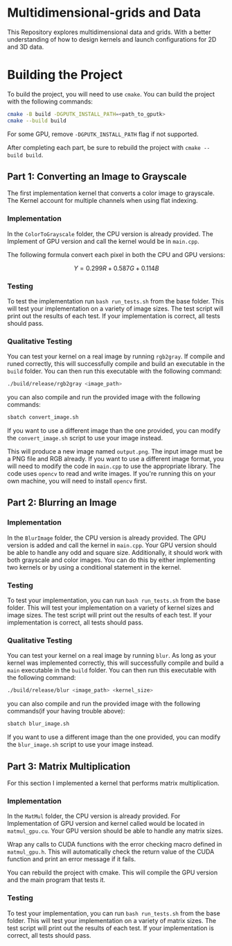 # Multidimensional-grids and Data

This Repository explores multidimensional data and grids. With a better understanding of how to design kernels and launch configurations for 2D and 3D data.

# Building the Project

To build the project, you will need to use `cmake`. You can build the project with the following commands:

```bash
cmake -B build -DGPUTK_INSTALL_PATH=<path_to_gputk>
cmake --build build
```

For some GPU, remove `-DGPUTK_INSTALL_PATH` flag if not supported.

After completing each part, be sure to rebuild the project with `cmake --build build`.

## Part 1: Converting an Image to Grayscale

The first implementation kernel that converts a color image to grayscale. The Kernel account for multiple channels when using flat indexing. 

### Implementation

In the `ColorToGrayscale` folder, the CPU version is already provided. The Implement of GPU version and call the kernel would be in `main.cpp`.

The following formula convert each pixel in both the CPU and GPU versions:

$$
Y = 0.299 R + 0.587 G + 0.114 B
$$

### Testing

To test the implementation run `bash run_tests.sh` from the base folder. This will test your implementation on a variety of image sizes. The test script will print out the results of each test. If your implementation is correct, all tests should pass.

### Qualitative Testing

You can test your kernel on a real image by running `rgb2gray`. If compile and runed correctly, this will successfully compile and build an executable in the `build` folder. You can then run this executable with the following command:

```bash
./build/release/rgb2gray <image_path>
```

 you can also compile and run the provided image with the following commands:

```bash
sbatch convert_image.sh
```

If you want to use a different image than the one provided, you can modify the `convert_image.sh` script to use your image instead.

This will produce a new image named `output.png`. The input image must be a PNG file and RGB already. If you want to use a different image format, you will need to modify the code in `main.cpp` to use the appropriate library. The code uses `opencv` to read and write images. If you're running this on your own machine, you will need to install `opencv` first.

## Part 2: Blurring an Image

### Implementation

In the `BlurImage` folder, the CPU version is already provided. The GPU version is added and call the kernel in `main.cpp`. Your GPU version should be able to handle any odd and square size. Additionally, it should work with both grayscale and color images. You can do this by either implementing two kernels or by using a conditional statement in the kernel.

### Testing

To test your implementation, you can run `bash run_tests.sh` from the base folder.  This will test your implementation on a variety of kernel sizes and image sizes. The test script will print out the results of each test. If your implementation is correct, all tests should pass.

### Qualitative Testing

You can test your kernel on a real image by running `blur`. As long as your kernel was implemented correctly, this will successfully compile and build a `main` executable in the `build` folder. You can then run this executable with the following command:

```bash
./build/release/blur <image_path> <kernel_size>
```

 you can also compile and run the provided image with the following commands(if your having trouble above):

```bash
sbatch blur_image.sh
```

If you want to use a different image than the one provided, you can modify the `blur_image.sh` script to use your image instead.


## Part 3: Matrix Multiplication

For this section I implemented a kernel that performs matrix multiplication.

### Implementation

In the `MatMul` folder, the CPU version is already provided. For Implementation of GPU version and kernel called would be located in `matmul_gpu.cu`. Your GPU version should be able to handle any matrix sizes.

Wrap any calls to CUDA functions with the error checking macro defined in `matmul_gpu.h`. This will automatically check the return value of the CUDA function and print an error message if it fails.

You can rebuild the project with cmake. This will compile the GPU version and the main program that tests it.

### Testing

To test your implementation, you can run `bash run_tests.sh` from the base folder. This will test your implementation on a variety of matrix sizes. The test script will print out the results of each test. If your implementation is correct, all tests should pass.